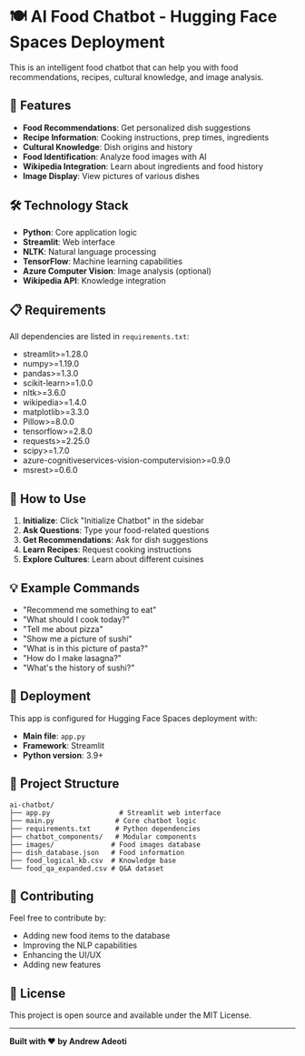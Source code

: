 # 🍽️ AI Food Chatbot - Hugging Face Spaces Deployment

This is an intelligent food chatbot that can help you with food recommendations, recipes, cultural knowledge, and image analysis.

## 🚀 Features

- **Food Recommendations**: Get personalized dish suggestions
- **Recipe Information**: Cooking instructions, prep times, ingredients
- **Cultural Knowledge**: Dish origins and history
- **Food Identification**: Analyze food images with AI
- **Wikipedia Integration**: Learn about ingredients and food history
- **Image Display**: View pictures of various dishes

## 🛠️ Technology Stack

- **Python**: Core application logic
- **Streamlit**: Web interface
- **NLTK**: Natural language processing
- **TensorFlow**: Machine learning capabilities
- **Azure Computer Vision**: Image analysis (optional)
- **Wikipedia API**: Knowledge integration

## 📋 Requirements

All dependencies are listed in `requirements.txt`:
- streamlit>=1.28.0
- numpy>=1.19.0
- pandas>=1.3.0
- scikit-learn>=1.0.0
- nltk>=3.6.0
- wikipedia>=1.4.0
- matplotlib>=3.3.0
- Pillow>=8.0.0
- tensorflow>=2.8.0
- requests>=2.25.0
- scipy>=1.7.0
- azure-cognitiveservices-vision-computervision>=0.9.0
- msrest>=0.6.0

## 🎯 How to Use

1. **Initialize**: Click "Initialize Chatbot" in the sidebar
2. **Ask Questions**: Type your food-related questions
3. **Get Recommendations**: Ask for dish suggestions
4. **Learn Recipes**: Request cooking instructions
5. **Explore Cultures**: Learn about different cuisines

## 💡 Example Commands

- "Recommend me something to eat"
- "What should I cook today?"
- "Tell me about pizza"
- "Show me a picture of sushi"
- "What is in this picture of pasta?"
- "How do I make lasagna?"
- "What's the history of sushi?"

## 🔧 Deployment

This app is configured for Hugging Face Spaces deployment with:
- **Main file**: `app.py`
- **Framework**: Streamlit
- **Python version**: 3.9+

## 📁 Project Structure

```
ai-chatbot/
├── app.py                 # Streamlit web interface
├── main.py               # Core chatbot logic
├── requirements.txt      # Python dependencies
├── chatbot_components/   # Modular components
├── images/              # Food images database
├── dish_database.json   # Food information
├── food_logical_kb.csv  # Knowledge base
└── food_qa_expanded.csv # Q&A dataset
```

## 🤝 Contributing

Feel free to contribute by:
- Adding new food items to the database
- Improving the NLP capabilities
- Enhancing the UI/UX
- Adding new features

## 📄 License

This project is open source and available under the MIT License.

---

**Built with ❤️ by Andrew Adeoti** 